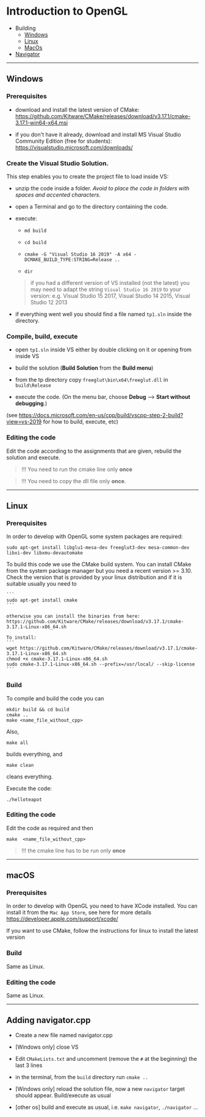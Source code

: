 # Introduction to OpenGL

- Building
  * [Windows](#windows)
  * [Linux](#linux)
  * [MacOs](#macos)
- [Navigator](#adding-navigator.cpp)

---

## Windows

### Prerequisites

* download and install the latest version of CMake: https://github.com/Kitware/CMake/releases/download/v3.17.1/cmake-3.17.1-win64-x64.msi

* if you don't have it already, download and install MS Visual Studio Community Edition (free for students): https://visualstudio.microsoft.com/downloads/


### Create the Visual Studio Solution. 
This step enables you to create the project file to load inside VS:

* unzip the code inside a folder. *Avoid to place the code in folders with spaces and accented characters*.

* open a Terminal and go to the directory containing the code.

* execute:

  * `md build`
  
  * `cd build`
  
  * `cmake -G "Visual Studio 16 2019" -A x64 -DCMAKE_BUILD_TYPE:STRING=Release ..`
  
  * `dir`
  
  > if you had a different version of VS installed (not the latest) you may need to adapt the string `Visual Studio 16 2019` to your version: e.g. Visual Studio 15 2017, Visual Studio 14 2015, Visual Studio 12 2013
  
* if everything went well you should find a file named `tp1.sln` inside the directory.


### Compile, build, execute 

* open `tp1.sln` inside VS either by double clicking on it or opening from inside VS

* build the solution (**Build Solution** from the **Build menu**)

* from the tp directory copy `freeglut\bin\x64\freeglut.dll` in `build\Release`

* execute the code.  (On the menu bar, choose **Debug** --> **Start without debugging**.)

(see https://docs.microsoft.com/en-us/cpp/build/vscpp-step-2-build?view=vs-2019 for how to build, execute, etc)


### Editing the code

Edit the code according to the assignments that are given, rebuild the solution and execute. 

> !!! You need to run the cmake line only **once**

> !!! You need to copy the dll file only **once**.

---

## Linux

### Prerequisites

In order to develop with OpenGL some system packages are required:

```
sudo apt-get install libglu1-mesa-dev freeglut3-dev mesa-common-dev libxi-dev libxmu-devautomake
```

To build this code we use the CMake build system. You can install CMake from the system package manager but you need a recent version >= 3.10. Check the version that is provided by your linux distribution and if it is suitable usually you need to

    ```
    sudo apt-get install cmake
    ```

    otherwise you can install the binaries from here: https://github.com/Kitware/CMake/releases/download/v3.17.1/cmake-3.17.1-Linux-x86_64.sh
    
    To install:
    ```
    wget https://github.com/Kitware/CMake/releases/download/v3.17.1/cmake-3.17.1-Linux-x86_64.sh
    chmod +x cmake-3.17.1-Linux-x86_64.sh
    sudo cmake-3.17.1-Linux-x86_64.sh --prefix=/usr/local/ --skip-license
    ```
  
### Build
 
To compile and build the code you can 

 ```
 mkdir build && cd build
 cmake ..
 make <name_file_without_cpp>
 ```

Also,

```
make all
```
builds everything, and

```
make clean
```
cleans everything.

Execute the code:

```
./helloteapot
```

### Editing the code

Edit the code as required and then

```
make  <name_file_without_cpp>
```

> !!! the cmake line has to be run only **once**

---

## macOS

### Prerequisites

In order to develop with OpenGL you need to have XCode installed.
You can install it from the `Mac App Store`, see here for more details https://developer.apple.com/support/xcode/

If you want to use CMake, follow the instructions for linux to install the latest version

### Build
 
 Same as Linux.
 
### Editing the code
 
 Same as Linux.
 
---

## Adding navigator.cpp
 
 * Create a new file named navigator.cpp
 
 * [Windows only] close VS
 
 * Edit `CMakeLists.txt` and uncomment (remove the `#` at the beginning) the last 3 lines
 
 * in the terminal, from the `build` directory run `cmake ..`
 
 * [Windows only] reload the solution file, now a new `navigator` target should appear. Build/execute as usual
 
 * [other os] build and execute as usual, i.e. `make navigator`, `./navigator` ...
 